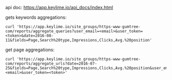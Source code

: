 api doc: https://app.keylime.io/api_docs/index.html

gets keywords aggregations:

```
curl 'https://app.keylime.io/site_groups/https-www-gumtree-com/reports/aggregate_queries?user_email=<email>&user_token=<token>&date=2016-08-11&fields=Page,Search%20type,Impressions,Clicks,Avg.%20position'
```

get page aggregations:

```
curl 'https://app.keylime.io/site_groups/https-www-gumtree-com/reports/aggregate_urls?date=2016-07-25&fields=Page,Search%20type,Impressions,Clicks,Avg.%20position&user_email=<email>&user_token=<token>'
```
